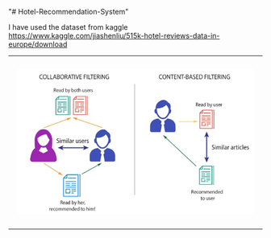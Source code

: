 "# Hotel-Recommendation-System" 

I have used the dataset from kaggle
https://www.kaggle.com/jiashenliu/515k-hotel-reviews-data-in-europe/download
<table><tr>
<td> 
  <p align="center" style="padding: 10px">
    <img alt="Forwarding" src="/images/ContentVsCollaborative.jpg" width="540">
    <br>
  </p> 
</td>
</tr></table>